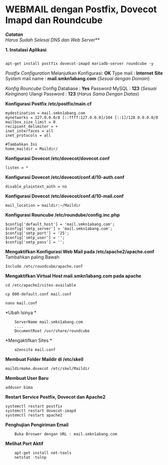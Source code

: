 # WEBMAIL dengan Postfix, Dovecot Imapd dan Roundcube
***Catatan***  
*Harus Sudah Selesai DNS dan Web Server***

**1. Instalasi Aplikasi**
```console

apt-get install postfix dovecot-imapd mariadb-server roundcube -y

```
*Postfix Configuration* 
Melanjutkan Konfigurasi: **OK**
Type mail : **Internet Site**
System mail name : **mail.smkn1abang.com** (*Sesuai dengan Domain*)

*Konfig Rouncube* 
Config Database : **Yes**
Password MySQL : **123** (*Sesuai Keinginan*)
Ulangi Password : **123** (*Harus Sama Dengan Diatas*)

**Konfigurasi Postfix /etc/postfix/main.cf**

```console
mydestination = mail.smkn1abang.com
mynetworks = 127.0.0.0/8 [::ffff:127.0.0.0]/104 [::1]/128 0.0.0.0/0
mailbox_size_limit = 0
recipient_delimiter = +
inet_interfaces = all
inet_protocols = all

#Tambahkan Ini
home_maildir = Maildir/
```

**Konfigurasi Dovecot /etc/dovecot/dovecot.conf**
```console
listen = *
```

**Konfigurasi Dovecot /etc/dovecot/conf.d/10-auth.conf**
```console
disable_plaintext_auth = no
```

**Konfigurasi Dovecot /etc/dovecot/conf.d/10-mail.conf**
```console
mail_location = maildir:~/Maildir
```

**Konfigurasi Rouncube /etc/roundube/config.inc.php**
```console
$config['default_host'] = 'mail.smkn1abang.com';
$config['smtp_server'] = 'mail.smkn1abang.com';
$config['smtp_port'] = '25';
$config['smtp_user'] = '';
$config['smtp_pass'] = '';
```

**Mengaktifkan Konfigurasi Web Mail pada /etc/apache2/apache.conf**  
Tambahkan paling Bawah
```console
Include /etc/roundcube/apache.conf
```

**Mengaktifkan Virtual Host mail.smkn1abang.com pada apache**
```console
cd /etc/apache2/sites-available

cp 000-default.conf mail.conf

nano mail.conf
```

*Ubah Isinya *

```console
    ServerName mail.smkn1abang.com
    ....
    DocumentRoot /usr/share/roundcube
```

*Mengaktifkan Sites *
```console
    a2ensite mail.conf
```

**Membuat Folder Maildir di /etc/skell**
```console 
maildirmake.dovecot /etc/skel/Maildir
```

**Membuat User Baru**
```console
adduser bima
```

**Restart Service Postfix, Dovecot dan Apache2**
```console
systemctl restart postfix
systemctl restart dovecot-imapd
systemctl restart apache2
```

**Penghujian Pengiriman Email**
```console
    Buka Broswer dengan URL : mail.smkn1abang.com
```

**Melihat Port Aktif**
```console
    apt-get install net-tools
    netstat -tulnp
```
